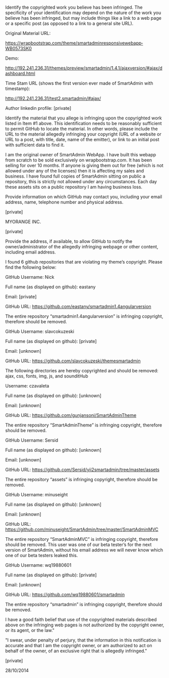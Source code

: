 Identify the copyrighted work you believe has been infringed. The specificity of your identification
may depend on the nature of the work you believe has been infringed, but may include things like
a link to a web page or a specific post (as opposed to a link to a general site URL).

Original Material URL:

https://wrapbootstrap.com/theme/smartadmin­responsive­webapp­WB0573SK0

Demo:

http://192.241.236.31/themes/preview/smartadmin/1.4.1/ajaxversion/#ajax/dashboard.html

Time Stam URL (shows the first version ever made of SmartAdmin with timestamp):

http://192.241.236.31/test2.smartadmin/#ajax/

Author linkedin profile: [private]

Identify the material that you allege is infringing upon the copyrighted work listed in Item #1
above. This identification needs to be reasonably sufficient to permit GitHub to locate the
material. In other words, please include the URL to the material allegedly infringing your
copyright (URL of a website or URL to a post, with title, date, name of the emitter), or link to an
initial post with sufficient data to find it.

I am the original owner of SmartAdmin WebApp. I have built this webapp from scratch to be sold
exclusively on wrapbootstrap.com. It has been selling for over 10 months. If anyone is giving
them out for free (which is not allowed under any of the licenses) then it is affecting my sales
and business. I have found full copies of SmartAdmin sitting on public a repository, this is strictly
not allowed under any circumstances. Each day these assets sits on a public repository I am
having business loss.

Provide information on which GitHub may contact you, including your email address, name,
telephone number and physical address.

[private]

MYORANGE INC.

[private]

Provide the address, if available, to allow GitHub to notify the owner/administrator of the
allegedly infringing webpage or other content, including email address.

I found 6 github repositories that are violating my theme’s copyright. Please find the following
below:

GitHub Username: Nick

Full name (as displayed on github): eastany

Email: [private]

GitHub URL: https://github.com/eastany/smartadmin­1.4­angular­version

The entire repository “smartadmin­1.4­angular­version” is infringing copyright,
therefore should be removed.

GitHub Username: slavcokuzeski

Full name (as displayed on github): [private]

Email: [unknown]

GitHub URL: https://github.com/slavcokuzeski/theme­smartadmin

The following directories are hereby copyrighted and should be removed: ajax, css,
fonts, img, js, and sounditHub

Username: czavaleta

Full name (as displayed on github): [unknown]

Email: [unknown]

GitHub URL: https://github.com/gunjansoni/SmartAdminTheme

The entire repository “SmartAdminTheme” is infringing copyright, therefore should be
removed.

GitHub Username: Sersid

Full name (as displayed on github): [unknown]

Email: [unknown]

GitHub URL: https://github.com/Sersid/yii2­smartadmin/tree/master/assets

The entire repository “assets” is infringing copyright, therefore should be removed.

GitHub Username: minuseight

Full name (as displayed on github): [unknown]

Email: [unknown]

GitHub URL: https://github.com/minuseight/SmartAdmin/tree/master/SmartAdminMVC

The entire repository “SmartAdminMVC” is infringing copyright, therefore should be
removed. This user was one of our beta tester’s for the next version of SmartAdmin,
without his email address we will never know which one of our beta testers leaked this.

GitHub Username: wq19880601

Full name (as displayed on github): [private]

Email: [unknown]

GitHub URL: https://github.com/wq19880601/smartadmin

The entire repository “smartadmin” is infringing copyright, therefore should be
removed.

I have a good faith belief that use of the copyrighted materials described above on the infringing
web pages is not authorized by the copyright owner, or its agent, or the law."

"I swear, under penalty of perjury, that the information in this notification is accurate and that I am
the copyright owner, or am authorized to act on behalf of the owner, of an exclusive right that is
allegedly infringed."

[private]

28/10/2014
